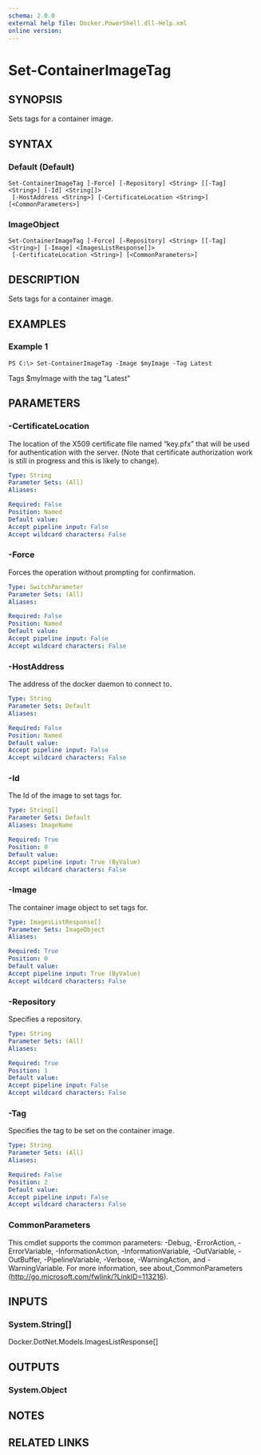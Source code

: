 ```yaml
---
schema: 2.0.0
external help file: Docker.PowerShell.dll-Help.xml
online version: 
---
```


# Set-ContainerImageTag
## SYNOPSIS
Sets tags for a container image. 
## SYNTAX

### Default (Default)
```
Set-ContainerImageTag [-Force] [-Repository] <String> [[-Tag] <String>] [-Id] <String[]>
 [-HostAddress <String>] [-CertificateLocation <String>] [<CommonParameters>]
```

### ImageObject
```
Set-ContainerImageTag [-Force] [-Repository] <String> [[-Tag] <String>] [-Image] <ImagesListResponse[]>
 [-CertificateLocation <String>] [<CommonParameters>]
```

## DESCRIPTION
Sets tags for a container image. 
## EXAMPLES

### Example 1
```
PS C:\> Set-ContainerImageTag -Image $myImage -Tag Latest
```

Tags $myImage with the tag "Latest"
## PARAMETERS

### -CertificateLocation
The location of the X509 certificate file named “key.pfx” that will be used for authentication with the server.  (Note that certificate authorization work is still in progress and this is likely to change).

```yaml
Type: String
Parameter Sets: (All)
Aliases: 

Required: False
Position: Named
Default value: 
Accept pipeline input: False
Accept wildcard characters: False
```

### -Force
Forces the operation without prompting for confirmation.

```yaml
Type: SwitchParameter
Parameter Sets: (All)
Aliases: 

Required: False
Position: Named
Default value: 
Accept pipeline input: False
Accept wildcard characters: False
```

### -HostAddress
The address of the docker daemon to connect to.

```yaml
Type: String
Parameter Sets: Default
Aliases: 

Required: False
Position: Named
Default value: 
Accept pipeline input: False
Accept wildcard characters: False
```

### -Id
The Id of the image to set tags for. 

```yaml
Type: String[]
Parameter Sets: Default
Aliases: ImageName

Required: True
Position: 0
Default value: 
Accept pipeline input: True (ByValue)
Accept wildcard characters: False
```

### -Image
The container image object to set tags for. 

```yaml
Type: ImagesListResponse[]
Parameter Sets: ImageObject
Aliases: 

Required: True
Position: 0
Default value: 
Accept pipeline input: True (ByValue)
Accept wildcard characters: False
```

### -Repository
Specifies a repository. 

```yaml
Type: String
Parameter Sets: (All)
Aliases: 

Required: True
Position: 1
Default value: 
Accept pipeline input: False
Accept wildcard characters: False
```

### -Tag
Specifies the tag to be set on the container image.

```yaml
Type: String
Parameter Sets: (All)
Aliases: 

Required: False
Position: 2
Default value: 
Accept pipeline input: False
Accept wildcard characters: False
```

### CommonParameters
This cmdlet supports the common parameters: -Debug, -ErrorAction, -ErrorVariable, -InformationAction, -InformationVariable, -OutVariable, -OutBuffer, -PipelineVariable, -Verbose, -WarningAction, and -WarningVariable. For more information, see about_CommonParameters (http://go.microsoft.com/fwlink/?LinkID=113216).
## INPUTS

### System.String[]
Docker.DotNet.Models.ImagesListResponse[]
## OUTPUTS

### System.Object

## NOTES

## RELATED LINKS

